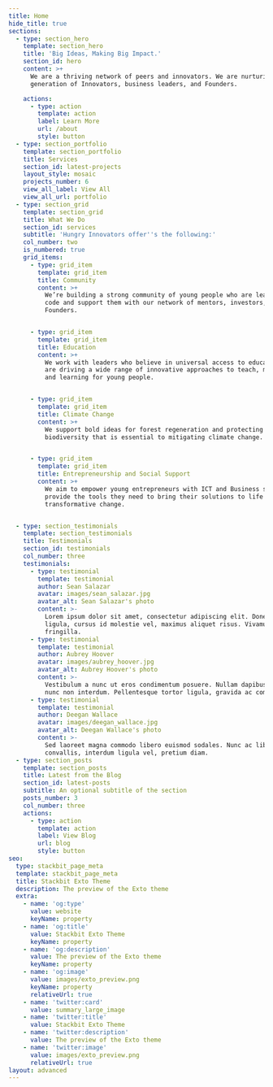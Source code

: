 ```yaml
---
title: Home
hide_title: true
sections:
  - type: section_hero
    template: section_hero
    title: 'Big Ideas, Making Big Impact.'
    section_id: hero
    content: >+
      We are a thriving network of peers and innovators. We are nurturing a
      generation of Innovators, business leaders, and Founders.

    actions:
      - type: action
        template: action
        label: Learn More
        url: /about
        style: button
  - type: section_portfolio
    template: section_portfolio
    title: Services
    section_id: latest-projects
    layout_style: mosaic
    projects_number: 6
    view_all_label: View All
    view_all_url: portfolio
  - type: section_grid
    template: section_grid
    title: What We Do
    section_id: services
    subtitle: 'Hungry Innovators offer''s the following:'
    col_number: two
    is_numbered: true
    grid_items:
      - type: grid_item
        template: grid_item
        title: Community
        content: >+
          We’re building a strong community of young people who are learning to
          code and support them with our network of mentors, investors, and
          Founders.


      - type: grid_item
        template: grid_item
        title: Education
        content: >+
          We work with leaders who believe in universal access to education and
          are driving a wide range of innovative approaches to teach, mentoring,
          and learning for young people.


      - type: grid_item
        template: grid_item
        title: Climate Change
        content: >+
          We support bold ideas for forest regeneration and protecting our
          biodiversity that is essential to mitigating climate change.


      - type: grid_item
        template: grid_item
        title: Entrepreneurship and Social Support
        content: >+
          We aim to empower young entrepreneurs with ICT and Business skills. We
          provide the tools they need to bring their solutions to life and lead
          transformative change.


  - type: section_testimonials
    template: section_testimonials
    title: Testimonials
    section_id: testimonials
    col_number: three
    testimonials:
      - type: testimonial
        template: testimonial
        author: Sean Salazar
        avatar: images/sean_salazar.jpg
        avatar_alt: Sean Salazar's photo
        content: >-
          Lorem ipsum dolor sit amet, consectetur adipiscing elit. Donec nisl
          ligula, cursus id molestie vel, maximus aliquet risus. Vivamus in nibh
          fringilla.
      - type: testimonial
        template: testimonial
        author: Aubrey Hoover
        avatar: images/aubrey_hoover.jpg
        avatar_alt: Aubrey Hoover's photo
        content: >-
          Vestibulum a nunc ut eros condimentum posuere. Nullam dapibus quis
          nunc non interdum. Pellentesque tortor ligula, gravida ac commodo eu.
      - type: testimonial
        template: testimonial
        author: Deegan Wallace
        avatar: images/deegan_wallace.jpg
        avatar_alt: Deegan Wallace's photo
        content: >-
          Sed laoreet magna commodo libero euismod sodales. Nunc ac libero
          convallis, interdum ligula vel, pretium diam.
  - type: section_posts
    template: section_posts
    title: Latest from the Blog
    section_id: latest-posts
    subtitle: An optional subtitle of the section
    posts_number: 3
    col_number: three
    actions:
      - type: action
        template: action
        label: View Blog
        url: blog
        style: button
seo:
  type: stackbit_page_meta
  template: stackbit_page_meta
  title: Stackbit Exto Theme
  description: The preview of the Exto theme
  extra:
    - name: 'og:type'
      value: website
      keyName: property
    - name: 'og:title'
      value: Stackbit Exto Theme
      keyName: property
    - name: 'og:description'
      value: The preview of the Exto theme
      keyName: property
    - name: 'og:image'
      value: images/exto_preview.png
      keyName: property
      relativeUrl: true
    - name: 'twitter:card'
      value: summary_large_image
    - name: 'twitter:title'
      value: Stackbit Exto Theme
    - name: 'twitter:description'
      value: The preview of the Exto theme
    - name: 'twitter:image'
      value: images/exto_preview.png
      relativeUrl: true
layout: advanced
---
```

